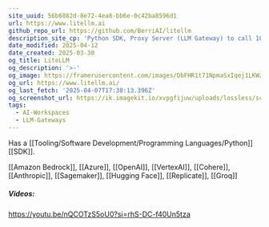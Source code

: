 ```yaml
---
site_uuid: 56b6882d-8e72-4ea8-bb6e-0c42ba8596d1
url: https://www.litellm.ai
github_repo_url: https://github.com/BerriAI/litellm
description_site_cp: 'Python SDK, Proxy Server (LLM Gateway) to call 100+ LLM APIs in OpenAI format'
date_modified: 2025-04-12
date_created: 2025-03-30
og_title: LiteLLM
og_description: '>-'
og_image: https://framerusercontent.com/images/DbFHR1t71NpmaSxIqej1LKWzD4.png
og_url: https://www.litellm.ai/
og_last_fetch: '2025-04-07T17:38:13.396Z'
og_screenshot_url: https://ik.imagekit.io/xvpgfijuw/uploads/lossless/screenshots/20250528_LiteLLM_og_screenshot.jpeg
tags:
  - AI-Workspaces
  - LLM-Gateways
---
```


Has a [[Tooling/Software Development/Programming Languages/Python]] [[SDK]].

[[Amazon Bedrock]], [[Azure]], [[OpenAI]], [[VertexAI]], [[Cohere]], [[Anthropic]], [[Sagemaker]], [[Hugging Face]], [[Replicate]], [[Groq]]

##### Videos:
https://youtu.be/nQCOTzS5oU0?si=rhS-DC-f40Un5tza